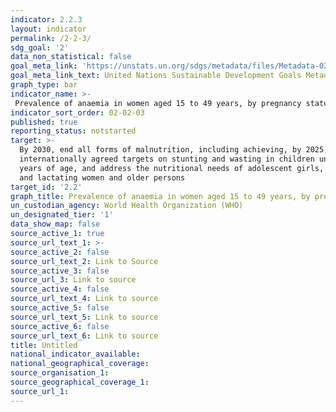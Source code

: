```yaml
---
indicator: 2.2.3
layout: indicator
permalink: /2-2-3/
sdg_goal: '2'
data_non_statistical: false
goal_meta_link: 'https://unstats.un.org/sdgs/metadata/files/Metadata-02-02-03.pdf'
goal_meta_link_text: United Nations Sustainable Development Goals Metadata (pdf 232kB)
graph_type: bar
indicator_name: >-
 Prevalence of anaemia in women aged 15 to 49 years, by pregnancy status (percentage)
indicator_sort_order: 02-02-03
published: true
reporting_status: notstarted
target: >-
  By 2030, end all forms of malnutrition, including achieving, by 2025, the
  internationally agreed targets on stunting and wasting in children under 5
  years of age, and address the nutritional needs of adolescent girls, pregnant
  and lactating women and older persons
target_id: '2.2'
graph_title: Prevalence of anaemia in women aged 15 to 49 years, by pregnancy status (percentage)
un_custodian_agency: World Health Organization (WHO)
un_designated_tier: '1'
data_show_map: false
source_active_1: true
source_url_text_1: >-
source_active_2: false
source_url_text_2: Link to Source
source_active_3: false
source_url_3: Link to source
source_active_4: false
source_url_text_4: Link to source
source_active_5: false
source_url_text_5: Link to source
source_active_6: false
source_url_text_6: Link to source
title: Untitled
national_indicator_available: 
national_geographical_coverage: 
source_organisation_1: 
source_geographical_coverage_1: 
source_url_1: 
---
```

